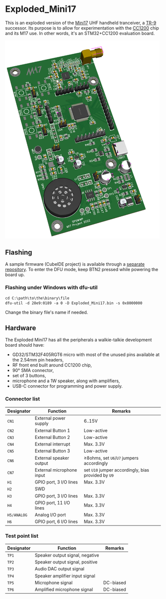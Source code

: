 # Exploded_Mini17

This is an exploded version of the [Mini17](https://github.com/M17-Project/Mini17) UHF handheld tranceiver, a [TR-9](https://github.com/M17-Project/TR-9) successor. Its purpose is to allow for experimentation with the [CC1200](https://www.ti.com/product/CC1200) chip and its M17 use. In other words, it's an STM32+CC1200 evaluation board.

<img src="https://raw.githubusercontent.com/M17-Project/Exploded_Mini17/main/render.png" width="500">

## Flashing
A sample firmware (CubeIDE project) is available through a [separate repository](https://github.com/M17-Project/Exploded_Mini17-fw-test). To enter the DFU mode, keep BTN2 pressed while powering the board up.

### Flashing under Windows with dfu-util
```
cd C:\path\to\the\binary\file
dfu-util -d 28e9:0189 -a 0 -D Exploded_Mini17.bin -s 0x8000000
```
Change the binary file's name if needed.

## Hardware
The Exploded Mini17 has all the peripherals a walkie-talkie development board should have:
* GD32/STM32F405RGT6 micro with most of the unused pins available at the 2.54mm pin headers,
* RF front end built around CC1200 chip,
* 90° SMA connector,
* set of 3 buttons,
* microphone and a 1W speaker, along with amplifiers,
* USB-C connector for programming and power supply.

### Connector list

| Designator   |  Function   | Remarks |
|--------------|-------------|---------|
|`CN1`|External power supply|6..15V|
|`CN2`|External Button 1|Low-active|
|`CN3`|External Button 2|Low-active|
|`CN4`|External interrupt|Max. 3.3V|
|`CN5`|External Button 3|Low-active|
|`CN6`|External speaker output|≥8ohms, set `U6`/`U7` jumpers accordingly|
|`CN7`|External microphone input|set `U10` jumper accordingly, bias provided by `U9`|
|`H1`|GPIO port, 3 I/O lines|Max. 3.3V|
|`H2`|SWD||
|`H3`|GPIO port, 3 I/O lines|Max. 3.3V|
|`H4`|GPIO port, 11 I/O lines|Max. 3.3V|
|`H5/ANALOG`|Analog I/O port|Max. 3.3V|
|`H6`|GPIO port, 6 I/O lines|Max. 3.3V|

### Test point list
| Designator   |  Function   | Remarks |
|--------------|-------------|---------|
|`TP1`|Speaker output signal, negative||
|`TP2`|Speaker output signal, positive||
|`TP3`|Audio DAC output signal||
|`TP4`|Speaker amplifier input signal||
|`TP5`|Microphone signal|DC-biased|
|`TP6`|Amplified microphone signal|DC-biased|
